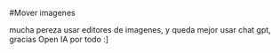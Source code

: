 #Mover imagenes

mucha pereza usar editores de imagenes, y queda mejor usar chat gpt, gracias Open IA por todo :]
